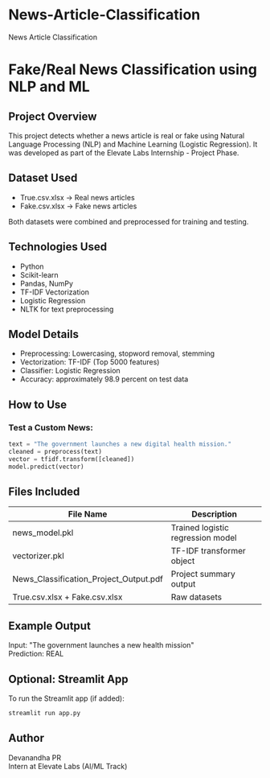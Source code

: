 # News-Article-Classification
News Article Classification
# Fake/Real News Classification using NLP and ML

## Project Overview
This project detects whether a news article is real or fake using Natural Language Processing (NLP) and Machine Learning (Logistic Regression).
It was developed as part of the Elevate Labs Internship - Project Phase.

## Dataset Used
- True.csv.xlsx → Real news articles
- Fake.csv.xlsx → Fake news articles

Both datasets were combined and preprocessed for training and testing.

## Technologies Used
- Python
- Scikit-learn
- Pandas, NumPy
- TF-IDF Vectorization
- Logistic Regression
- NLTK for text preprocessing

## Model Details
- Preprocessing: Lowercasing, stopword removal, stemming
- Vectorization: TF-IDF (Top 5000 features)
- Classifier: Logistic Regression
- Accuracy: approximately 98.9 percent on test data

## How to Use

### Test a Custom News:
```python
text = "The government launches a new digital health mission."
cleaned = preprocess(text)
vector = tfidf.transform([cleaned])
model.predict(vector)
```

## Files Included
| File Name                   | Description                        |
|----------------------------|------------------------------------|
| news_model.pkl             | Trained logistic regression model  |
| vectorizer.pkl             | TF-IDF transformer object          |
| News_Classification_Project_Output.pdf | Project summary output       |
| True.csv.xlsx + Fake.csv.xlsx         | Raw datasets                 |

## Example Output
Input: "The government launches a new health mission"  
Prediction: REAL

## Optional: Streamlit App
To run the Streamlit app (if added):
```bash
streamlit run app.py
```

## Author
Devanandha PR  
Intern at Elevate Labs (AI/ML Track)
